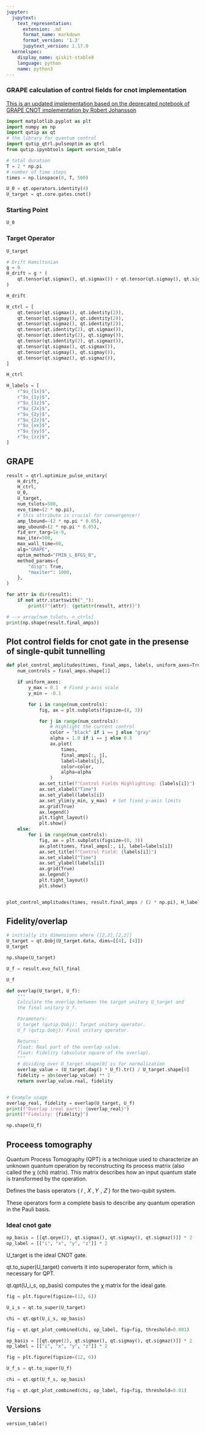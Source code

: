 ```yaml
---
jupyter:
  jupytext:
    text_representation:
      extension: .md
      format_name: markdown
      format_version: '1.3'
      jupytext_version: 1.17.0
  kernelspec:
    display_name: qiskit-stable8
    language: python
    name: python3
---
```


### GRAPE calculation of control fields for cnot implementation

[This is an updated implementation based on the deprecated notebook of GRAPE CNOT implementation by Robert Johansson](https://nbviewer.org/github/qutip/qutip-notebooks/blob/master/examples/control-grape-cnot.ipynb)

```python
import matplotlib.pyplot as plt
import numpy as np
import qutip as qt
# the library for quantum control
import qutip_qtrl.pulseoptim as qtrl
from qutip.ipynbtools import version_table
```

```python
# total duration
T = 2 * np.pi
# number of time steps
times = np.linspace(0, T, 500)
```

```python
U_0 = qt.operators.identity(4)
U_target = qt.core.gates.cnot()
```

### Starting Point

```python
U_0
```

### Target Operator

```python
U_target
```

```python
# Drift Hamiltonian
g = 0
H_drift = g * (
    qt.tensor(qt.sigmax(), qt.sigmax()) + qt.tensor(qt.sigmay(), qt.sigmay())
)
```

```python
H_drift
```

```python
H_ctrl = [
    qt.tensor(qt.sigmax(), qt.identity(2)),
    qt.tensor(qt.sigmay(), qt.identity(2)),
    qt.tensor(qt.sigmaz(), qt.identity(2)),
    qt.tensor(qt.identity(2), qt.sigmax()),
    qt.tensor(qt.identity(2), qt.sigmay()),
    qt.tensor(qt.identity(2), qt.sigmaz()),
    qt.tensor(qt.sigmax(), qt.sigmax()),
    qt.tensor(qt.sigmay(), qt.sigmay()),
    qt.tensor(qt.sigmaz(), qt.sigmaz()),
]
```

```python
H_ctrl
```

```python
H_labels = [
    r"$u_{1x}$",
    r"$u_{1y}$",
    r"$u_{1z}$",
    r"$u_{2x}$",
    r"$u_{2y}$",
    r"$u_{2z}$",
    r"$u_{xx}$",
    r"$u_{yy}$",
    r"$u_{zz}$",
]
```

## GRAPE

```python
result = qtrl.optimize_pulse_unitary(
    H_drift,
    H_ctrl,
    U_0,
    U_target,
    num_tslots=500,
    evo_time=(2 * np.pi),
    # this attribute is crucial for convergence!!
    amp_lbound=-(2 * np.pi * 0.05),
    amp_ubound=(2 * np.pi * 0.05),
    fid_err_targ=1e-9,
    max_iter=500,
    max_wall_time=60,
    alg="GRAPE",
    optim_method="FMIN_L_BFGS_B",
    method_params={
        "disp": True,
        "maxiter": 1000,
    },
)
```

```python
for attr in dir(result):
    if not attr.startswith("_"):
        print(f"{attr}: {getattr(result, attr)}")

# --> array[num_tslots, n_ctrls]
print(np.shape(result.final_amps))
```

## Plot control fields for cnot gate in the presense of single-qubit tunnelling

```python
def plot_control_amplitudes(times, final_amps, labels, uniform_axes=True):
    num_controls = final_amps.shape[1]

    if uniform_axes:
        y_max = 0.1  # Fixed y-axis scale
        y_min = -0.1

        for i in range(num_controls):
            fig, ax = plt.subplots(figsize=(8, 3))

            for j in range(num_controls):
                # Highlight the current control
                color = "black" if i == j else "gray"
                alpha = 1.0 if i == j else 0.5
                ax.plot(
                    times,
                    final_amps[:, j],
                    label=labels[j],
                    color=color,
                    alpha=alpha
                )
            ax.set_title(f"Control Fields Highlighting: {labels[i]}")
            ax.set_xlabel("Time")
            ax.set_ylabel(labels[i])
            ax.set_ylim(y_min, y_max)  # Set fixed y-axis limits
            ax.grid(True)
            ax.legend()
            plt.tight_layout()
            plt.show()
    else:
        for i in range(num_controls):
            fig, ax = plt.subplots(figsize=(8, 3))
            ax.plot(times, final_amps[:, i], label=labels[i])
            ax.set_title(f"Control Field: {labels[i]}")
            ax.set_xlabel("Time")
            ax.set_ylabel(labels[i])
            ax.grid(True)
            ax.legend()
            plt.tight_layout()
            plt.show()


plot_control_amplitudes(times, result.final_amps / (2 * np.pi), H_labels, True)
```

## Fidelity/overlap

```python
# initially its dimensions where [[2,2],[2,2]]
U_target = qt.Qobj(U_target.data, dims=[[4], [4]])
U_target
```

```python
np.shape(U_target)
```

```python
U_f = result.evo_full_final
```

```python
U_f
```

```python
def overlap(U_target, U_f):
    """
    Calculate the overlap between the target unitary U_target and
    the final unitary U_f.

    Parameters:
    U_target (qutip.Qobj): Target unitary operator.
    U_f (qutip.Qobj): Final unitary operator.

    Returns:
    float: Real part of the overlap value.
    float: Fidelity (absolute square of the overlap).
    """
    # dividing over U_target.shape[0] is for normalization
    overlap_value = (U_target.dag() * U_f).tr() / U_target.shape[0]
    fidelity = abs(overlap_value) ** 2
    return overlap_value.real, fidelity


# Example usage
overlap_real, fidelity = overlap(U_target, U_f)
print(f"Overlap (real part): {overlap_real}")
print(f"Fidelity: {fidelity}")
```

```python
np.shape(U_f)
```

## Proceess tomography


Quantum Process Tomography (QPT) is a technique used to characterize an unknown quantum operation by reconstructing its process matrix (also called the χ (chi) matrix). This matrix describes how an input quantum state is transformed by the operation.


Defines the basis operators 
{
𝐼
,
𝑋
,
𝑌
,
𝑍
}
for the two-qubit system.

These operators form a complete basis to describe any quantum operation in the Pauli basis.


### Ideal cnot gate

```python
op_basis = [[qt.qeye(2), qt.sigmax(), qt.sigmay(), qt.sigmaz()]] * 2
op_label = [["i", "x", "y", "z"]] * 2
```

U_target is the ideal CNOT gate.

qt.to_super(U_target) converts it into superoperator form, which is necessary for QPT.

qt.qpt(U_i_s, op_basis) computes the χ matrix for the ideal gate.

```python
fig = plt.figure(figsize=(12, 6))

U_i_s = qt.to_super(U_target)

chi = qt.qpt(U_i_s, op_basis)

fig = qt.qpt_plot_combined(chi, op_label, fig=fig, threshold=0.001)
```

```python
op_basis = [[qt.qeye(2), qt.sigmax(), qt.sigmay(), qt.sigmaz()]] * 2
op_label = [["i", "x", "y", "z"]] * 2
```

```python
fig = plt.figure(figsize=(12, 6))

U_f_s = qt.to_super(U_f)

chi = qt.qpt(U_f_s, op_basis)

fig = qt.qpt_plot_combined(chi, op_label, fig=fig, threshold=0.01)
```

## Versions


```python
version_table()
```
